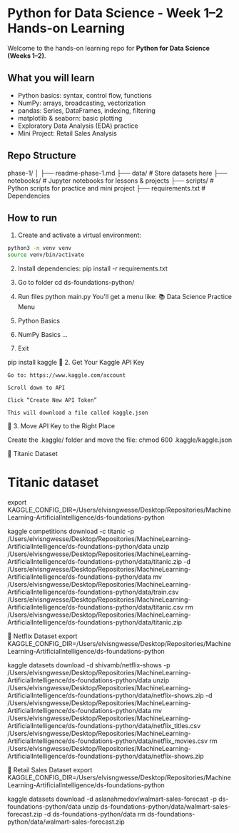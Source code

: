 # Python for Data Science - Week 1–2 Hands-on Learning

Welcome to the hands-on learning repo for **Python for Data Science (Weeks 1–2)**.

## What you will learn

- Python basics: syntax, control flow, functions  
- NumPy: arrays, broadcasting, vectorization  
- pandas: Series, DataFrames, indexing, filtering  
- matplotlib & seaborn: basic plotting  
- Exploratory Data Analysis (EDA) practice  
- Mini Project: Retail Sales Analysis

## Repo Structure
phase-1/
│
├── readme-phase-1.md
├── data/ # Store datasets here
├── notebooks/ # Jupyter notebooks for lessons & projects
├── scripts/ # Python scripts for practice and mini project
├── requirements.txt # Dependencies

## How to run

1. Create and activate a virtual environment:

```bash
python3 -m venv venv
source venv/bin/activate
```

2. Install dependencies:
pip install -r requirements.txt

3. Go to folder
cd ds-foundations-python/

4. Run files
python main.py
You'll get a menu like:
📚 Data Science Practice Menu
1. Python Basics
2. NumPy Basics
...
0. Exit


pip install kaggle
🔐 2. Get Your Kaggle API Key

    Go to: https://www.kaggle.com/account

    Scroll down to API

    Click “Create New API Token”

    This will download a file called kaggle.json

📁 3. Move API Key to the Right Place

Create the .kaggle/ folder and move the file:
chmod 600 .kaggle/kaggle.json

📌 Titanic Dataset
# Titanic dataset
export KAGGLE_CONFIG_DIR=/Users/elvisngwesse/Desktop/Repositories/MachineLearning-ArtificialIntelligence/ds-foundations-python

kaggle competitions download -c titanic -p /Users/elvisngwesse/Desktop/Repositories/MachineLearning-ArtificialIntelligence/ds-foundations-python/data
unzip /Users/elvisngwesse/Desktop/Repositories/MachineLearning-ArtificialIntelligence/ds-foundations-python/data/titanic.zip -d /Users/elvisngwesse/Desktop/Repositories/MachineLearning-ArtificialIntelligence/ds-foundations-python/data
mv /Users/elvisngwesse/Desktop/Repositories/MachineLearning-ArtificialIntelligence/ds-foundations-python/data/train.csv /Users/elvisngwesse/Desktop/Repositories/MachineLearning-ArtificialIntelligence/ds-foundations-python/data/titanic.csv
rm /Users/elvisngwesse/Desktop/Repositories/MachineLearning-ArtificialIntelligence/ds-foundations-python/data/titanic.zip


📌 Netflix Dataset
export KAGGLE_CONFIG_DIR=/Users/elvisngwesse/Desktop/Repositories/MachineLearning-ArtificialIntelligence/ds-foundations-python

kaggle datasets download -d shivamb/netflix-shows -p /Users/elvisngwesse/Desktop/Repositories/MachineLearning-ArtificialIntelligence/ds-foundations-python/data
unzip /Users/elvisngwesse/Desktop/Repositories/MachineLearning-ArtificialIntelligence/ds-foundations-python/data/netflix-shows.zip -d /Users/elvisngwesse/Desktop/Repositories/MachineLearning-ArtificialIntelligence/ds-foundations-python/data
mv /Users/elvisngwesse/Desktop/Repositories/MachineLearning-ArtificialIntelligence/ds-foundations-python/data/netflix_titles.csv /Users/elvisngwesse/Desktop/Repositories/MachineLearning-ArtificialIntelligence/ds-foundations-python/data/netflix_movies.csv
rm /Users/elvisngwesse/Desktop/Repositories/MachineLearning-ArtificialIntelligence/ds-foundations-python/data/netflix-shows.zip

📌 Retail Sales Dataset
export KAGGLE_CONFIG_DIR=/Users/elvisngwesse/Desktop/Repositories/MachineLearning-ArtificialIntelligence/ds-foundations-python

kaggle datasets download -d aslanahmedov/walmart-sales-forecast -p ds-foundations-python/data
unzip ds-foundations-python/data/walmart-sales-forecast.zip -d ds-foundations-python/data
rm ds-foundations-python/data/walmart-sales-forecast.zip



